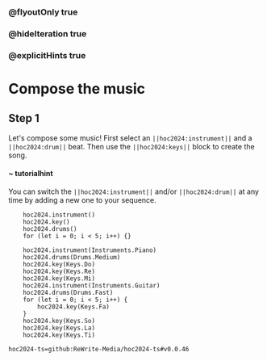 ### @flyoutOnly true
### @hideIteration true
### @explicitHints true

# Compose the music

## Step 1
Let's compose some music! First select an ``||hoc2024:instrument||`` and a ``||hoc2024:drum||`` beat. Then use the ``||hoc2024:keys||`` block to create the song. 

#### ~ tutorialhint
You can switch the ``||hoc2024:instrument||`` and/or ``||hoc2024:drum||`` at any time by adding a new one to your sequence.

```ghost
    hoc2024.instrument()
    hoc2024.key()
    hoc2024.drums()
    for (let i = 0; i < 5; i++) {}
```
```template
    hoc2024.instrument(Instruments.Piano)
    hoc2024.drums(Drums.Medium)    
    hoc2024.key(Keys.Do)
    hoc2024.key(Keys.Re)
    hoc2024.key(Keys.Mi)
    hoc2024.instrument(Instruments.Guitar)
    hoc2024.drums(Drums.Fast)  
    for (let i = 0; i < 5; i++) {
        hoc2024.key(Keys.Fa)
    }  
    hoc2024.key(Keys.So)
    hoc2024.key(Keys.La)
    hoc2024.key(Keys.Ti)
```

```package
hoc2024-ts=github:ReWrite-Media/hoc2024-ts#v0.0.46
```